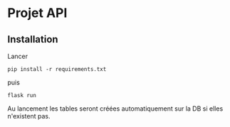 # Projet API 

## Installation
Lancer 
```console
pip install -r requirements.txt
```
puis
```console
flask run
```
Au lancement les tables seront créées automatiquement sur la DB si elles n'existent pas.